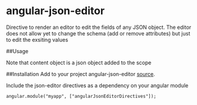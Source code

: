 angular-json-editor
===================

Directive to render an editor to edit the fields of any JSON object. The editor does not allow yet to change the schema (add or remove attributes) but just to edit the exsiting values

##Usage
    <json-editor content="content"></json-editor>

Note that content object is a json object added to the scope

##Installation
Add to your project angular-json-editor [source](https://github.com/carolineBda/angular-json-editor/blob/master/directives/angular-json-editor.min.js).

Include the json-editor directives as a dependency on your angular module

    angular.module("myapp", ["angularJsonEditorDirectives"]);
